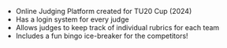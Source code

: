 + Online Judging Platform created for TU20 Cup (2024)
+ Has a login system for every judge
+ Allows judges to keep track of individual rubrics for each team
+ Includes a fun bingo ice-breaker for the competitors!
